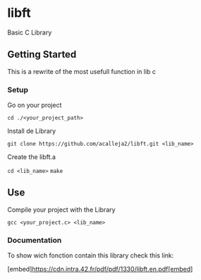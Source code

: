 # libft
Basic C Library

## Getting Started

This is a rewrite of the most usefull function in lib c

### Setup

Go on your project

`cd ./<your_project_path>`

Install de Library

`git clone https://github.com/acalleja2/libft.git <lib_name>`

Create the libft.a

`cd <lib_name>`
`make`

## Use

Compile your project with the Library

`gcc <your_project.c> <lib_name>`

### Documentation

To show wich fonction contain this library check this link:

[embed]https://cdn.intra.42.fr/pdf/pdf/1330/libft.en.pdf[embed]
